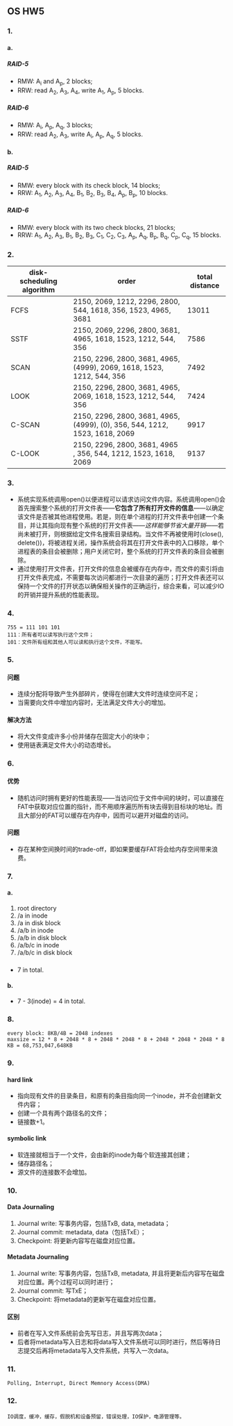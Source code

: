 ## OS HW5

### 1.
#### a.
##### RAID-5

- RMW: A<sub>i</sub> and A<sub>p</sub>, 2 blocks;
- RRW: read A<sub>2</sub>, A<sub>3</sub>, A<sub>4</sub>, write A<sub>1</sub>, A<sub>p</sub>, 5 blocks.

##### RAID-6

- RMW: A<sub>i</sub>, A<sub>p</sub>, A<sub>q</sub>, 3 blocks;
- RRW: read A<sub>2</sub>, A<sub>3</sub>, write A<sub>i</sub>, A<sub>p</sub>, A<sub>q</sub>, 5 blocks.

#### b.

##### RAID-5

- RMW: every block with its check block, 14 blocks;
- RRW: A<sub>1</sub>, A<sub>2</sub>, A<sub>3</sub>, A<sub>4</sub>, B<sub>1</sub>, B<sub>2</sub>, B<sub>3</sub>, B<sub>4</sub>, A<sub>p</sub>, B<sub>p</sub>, 10 blocks.

##### RAID-6

- RMW: every block with its two check blocks, 21 blocks;
- RRW: A<sub>1</sub>, A<sub>2</sub>, A<sub>3</sub>, B<sub>1</sub>, B<sub>2</sub>, B<sub>3</sub>, C<sub>1</sub>, C<sub>2</sub>, C<sub>3</sub>, A<sub>p</sub>, A<sub>q</sub>, B<sub>p</sub>, B<sub>q</sub>, C<sub>p</sub>, C<sub>q</sub>, 15 blocks.

### 2.

<table>
<thead>
<tr>
<th>disk-scheduling algorithm</th>
<th>order</th>
<th>total distance</th>
</tr>
</thead>
<tbody>
<tr>
<td>FCFS</td>
<td>2150, 2069, 1212, 2296, 2800, 544, 1618, 356, 1523, 4965, 3681</td>
<td>13011</td>
</tr>
<tr>
<td>SSTF</td>
<td>2150, 2069, 2296, 2800, 3681, 4965, 1618, 1523, 1212, 544, 356</td>
<td>7586</td>
</tr>
<tr>
<td>SCAN</td>
<td>2150, 2296, 2800, 3681, 4965, (4999), 2069, 1618, 1523, 1212, 544, 356</td>
<td>7492</td>
</tr>
<tr>
<td>LOOK</td>
<td>2150, 2296, 2800, 3681, 4965, 2069, 1618, 1523, 1212, 544, 356</td>
<td>7424</td>
</tr>
<tr>
<td>C-SCAN</td>
<td>2150, 2296, 2800, 3681, 4965, (4999), (0), 356, 544, 1212, 1523, 1618, 2069</td>
<td>9917</td>
</tr>
<tr>
<td>C-LOOK</td>
<td>2150, 2296, 2800, 3681, 4965 , 356, 544, 1212, 1523, 1618, 2069</td>
<td>9137</td>
</tr>
</tbody>
</table>

### 3.

- 系统实现系统调用open()以便进程可以请求访问文件内容。系统调用open()会首先搜索整个系统的打开文件表——**它包含了所有打开文件的信息**——以确定该文件是否被其他进程使用。若是，则在单个进程的打开文件表中创建一个条目，并让其指向现有整个系统的打开文件表——*这样能够节省大量开销*——若尚未被打开，则根据给定文件名搜索目录结构。当文件不再被使用时(close(), delete())，将被进程关闭，操作系统会将其在打开文件表中的入口移除，单个进程表的条目会被删除；用户关闭它时，整个系统的打开文件表的条目会被删除。
- 通过使用打开文件表，打开文件的信息会被缓存在内存中，而文件的索引将由打开文件表完成，不需要每次访问都进行一次目录的遍历；打开文件表还可以保持一个文件的打开状态以确保相关操作的正确运行，综合来看，可以减少IO的开销并提升系统的性能表现。

### 4.

	755 = 111 101 101
	111：所有者可以读写执行这个文件；
	101：文件所有组和其他人可以读和执行这个文件，不能写。  

### 5.

#### 问题

- 连续分配将导致产生外部碎片，使得在创建大文件时连续空间不足；
- 当需要向文件中增加内容时，无法满足文件大小的增加。

#### 解决方法

- 将大文件变成许多小份并储存在固定大小的块中；
- 使用链表满足文件大小的动态增长。

### 6.

#### 优势
- 随机访问时拥有更好的性能表现——当访问位于文件中间的块时，可以直接在FAT中获取对应位置的指针，而不用顺序遍历所有块去得到目标块的地址。而且大部分的FAT可以缓存在内存中，因而可以避开对磁盘的访问。

#### 问题

- 存在某种空间换时间的trade-off，即如果要缓存FAT将会给内存空间带来浪费。

### 7.

#### a.

1. root directory
2. /a in inode
3. /a in disk block
4. /a/b in inode
5. /a/b in disk block
6. /a/b/c in inode
7. /a/b/c in disk block
### 
- 7 in total.
#### b.

- 7 - 3(inode) = 4 in total.

### 8.

	every block: 8KB/4B = 2048 indexes
	maxsize = 12 * 8 + 2048 * 8 + 2048 * 2048 * 8 + 2048 * 2048 * 2048 * 8 KB = 68,753,047,648KB

### 9.
#### hard link

- 指向现有文件的目录条目，和原有的条目指向同一个inode，并不会创建新文件内容；
- 创建一个具有两个路径名的文件；
- 链接数+1。

#### symbolic link

- 软连接就相当于一个文件，会由新的inode为每个软连接其创建；
- 储存路径名；
- 源文件的连接数不会增加。

### 10.

#### Data Journaling

1. Journal write: 写事务内容，包括TxB, data, metadata；
2. Journal commit: metadata, data（包括TxE）；
3. Checkpoint: 将更新内容写在磁盘对应位置。

#### Metadata Journaling

1. Journal write: 写事务内容，包括TxB, metadata, 并且将更新后内容写在磁盘对应位置。两个过程可以同时进行；
2. Journal commit: 写TxE；
3. Checkpoint: 将metadata的更新写在磁盘对应位置。

#### 区别

- 前者在写入文件系统前会先写日志，并且写两次data；
- 后者将metadata写入日志和将data写入文件系统可以同时进行，然后等待日志提交后再将metadata写入文件系统，共写入一次data。

### 11.

	Polling, Interrupt, Direct Memnory Access(DMA)

### 12.

	IO调度，缓冲，缓存，假脱机和设备预留，错误处理，IO保护，电源管理等。